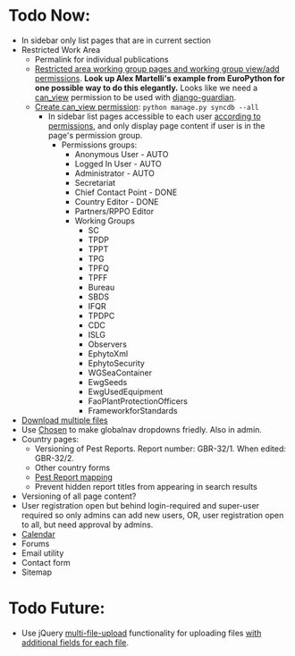 # Todo Now:

- In sidebar only list pages that are in current section
- Restricted Work Area
    - Permalink for individual publications
    - [Restricted area working group pages and working group view/add permissions](http://mezzanine.jupo.org/docs/content-architecture.html#page-permissions). **Look up Alex Martelli's example from EuroPython for one possible way to do this elegantly.** Looks like we need a [can_view](https://groups.google.com/forum/#!topic/mezzanine-users/UJsHUtv8FUg) permission to be used with [django-guardian](https://github.com/lukaszb/django-guardian).
    - [Create can_view permission](http://andrewingram.net/2012/dec/common-pitfalls-django-south/): `python manage.py syncdb --all`
        - In sidebar list pages accessible to each user [according to permissions](http://stackoverflow.com/a/16016717), and only display page content if user is in the page's permission group.
            - Permissions groups: 
                - Anonymous User - AUTO
                - Logged In User - AUTO
                - Administrator - AUTO
                - Secretariat
                - Chief Contact Point - DONE
                - Country Editor - DONE
                - Partners/RPPO Editor
                - Working Groups
                    - SC
                    - TPDP 
                    - TPPT 
                    - TPG 
                    - TPFQ 
                    - TPFF 
                    - Bureau 
                    - SBDS 
                    - IFQR 
                    - TPDPC 
                    - CDC 
                    - ISLG 
                    - Observers 
                    - EphytoXml 
                    - EphytoSecurity 
                    - WGSeaContainer 
                    - EwgSeeds 
                    - EwgUsedEquipment 
                    - FaoPlantProtectionOfficers 
                    - FrameworkforStandards
- [Download multiple files](http://stackoverflow.com/a/12951557/412329)
- Use [Chosen](http://harvesthq.github.io/chosen/) to make globalnav dropdowns friedly. Also in admin.
- Country pages:
    - Versioning of Pest Reports. Report number: GBR-32/1. When edited: GBR-32/2.
    - Other country forms
    - [Pest Report mapping](http://leafletjs.com/examples/choropleth.html)
    - Prevent hidden report titles from appearing in search results
- Versioning of all page content?
- User registration open but behind login-required and super-user required so only admins can add new users, OR, user registration open to all, but need approval by admins.
- [Calendar](https://github.com/shurik/mezzanine.calendar)
- Forums
- Email utility
- Contact form
- Sitemap

# Todo Future:

- Use jQuery [multi-file-upload](https://github.com/sigurdga/django-jquery-file-upload) functionality for uploading files [with additional fields for each file](https://github.com/blueimp/jQuery-File-Upload/wiki/How-to-submit-additional-form-data).